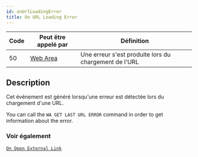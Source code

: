 ```yaml
---
id: onUrlLoadingError
title: On URL Loading Error
---
```


| Code | Peut être appelé par                        | Définition                                            |
| ---- | ------------------------------------------- | ----------------------------------------------------- |
| 50   | [Web Area](FormObjects/webArea_overview.md) | Une erreur s'est produite lors du chargement de l'URL |

## Description

Cet événement est généré lorsqu'une erreur est détectée lors du chargement d'une URL.

You can call the `WA GET LAST URL ERROR` command in order to get information about the error.

### Voir également

[`On Open External Link`](onOpenExternalLink.md)
